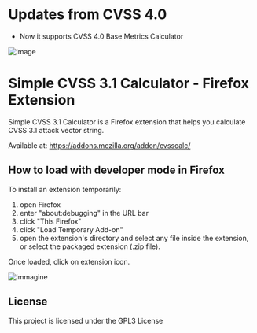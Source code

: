 
# Updates from CVSS 4.0
 - Now it supports CVSS 4.0 Base Metrics Calculator


![image](https://github.com/user-attachments/assets/7e31c018-ba88-4e2c-a031-19119ed21814)



# Simple CVSS 3.1 Calculator - Firefox Extension

Simple CVSS 3.1 Calculator is a Firefox extension that helps you calculate CVSS 3.1 attack vector string.

Available at:  https://addons.mozilla.org/addon/cvsscalc/

## How to load with developer mode in Firefox

To install an extension temporarily:

1. open Firefox
2. enter "about:debugging" in the URL bar
3. click "This Firefox"
4. click "Load Temporary Add-on"
5. open the extension's directory and select any file inside the extension, or select the packaged extension (.zip file).


Once loaded, click on extension icon.


![immagine](https://github.com/jackkongjr/simple_cvss_calculator_firefox_extension/assets/36534362/a2234797-b89f-4e8e-bc22-e4654c288b78)



## License

This project is licensed under the GPL3 License
